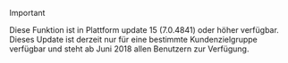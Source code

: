 > [!IMPORTANT]
> Diese Funktion ist in Plattform update 15 (7.0.4841) oder höher verfügbar. Dieses Update ist derzeit nur für eine bestimmte Kundenzielgruppe verfügbar und steht ab Juni 2018 allen Benutzern zur Verfügung.
